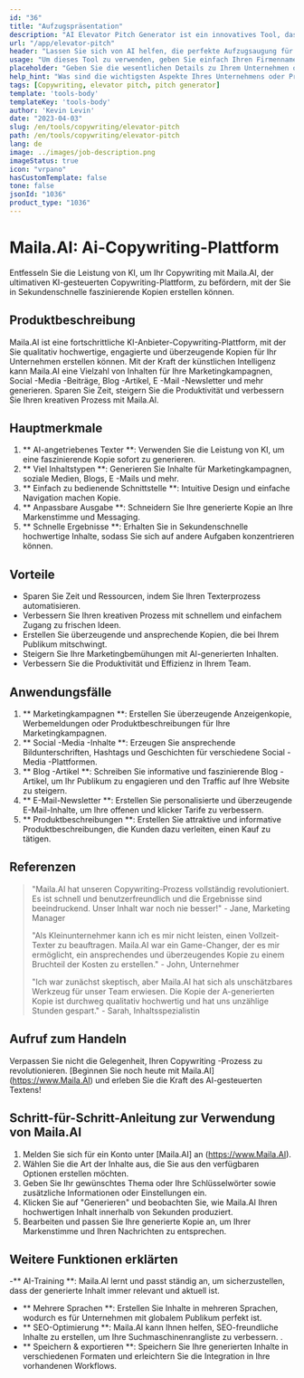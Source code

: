 ```yaml
---
id: "36"
title: "Aufzugspräsentation"
description: "AI Elevator Pitch Generator ist ein innovatives Tool, das künstliche Intelligenz verwendet, um überzeugende und faszinierende Aufzugsaufschläge für Ihr Unternehmen, Ihr Produkt oder Ihr Dienst zu schaffen.  Beeindrucken Sie potenzielle Kunden oder Investoren mit einem prägnanten und ansprechenden Tonhöhe, der die wichtigsten Aspekte Ihres Angebots hervorhebt und es sich von der Konkurrenz abhebt."
url: "/app/elevator-pitch"
header: "Lassen Sie sich von AI helfen, die perfekte Aufzugsaugung für Ihr Unternehmen oder Ihr Produkt zu erstellen."
usage: "Um dieses Tool zu verwenden, geben Sie einfach Ihren Firmennamen, Ihre Schlüsselfunktionen und die Zielgruppe ein.  Dieser KI-Generator erstellt dann einen gut gefertigten, prägnanten und überzeugenden Aufzugsaufzug, der die Alleinstellungsmerkmale Ihres Unternehmens oder Produkts hervorhebt."
placeholder: "Geben Sie die wesentlichen Details zu Ihrem Unternehmen oder Produkt ein, z. B. Firmenname, Schlüsselfunktionen, Zielgruppen usw."
help_hint: "Was sind die wichtigsten Aspekte Ihres Unternehmens oder Produkts, auf die Sie sich konzentrieren möchten?  Geben Sie einige Keywords in Bezug auf diese Aspekte ein, und unsere KI erstellt basierend auf Ihrer Eingabe eine ansprechende Aufzugsaugung."
tags: [Copywriting, elevator pitch, pitch generator]
template: 'tools-body'
templateKey: 'tools-body'
author: 'Kevin Levin'
date: "2023-04-03"
slug: /en/tools/copywriting/elevator-pitch
path: /en/tools/copywriting/elevator-pitch
lang: de
image: ../images/job-description.png
imageStatus: true
icon: "vrpano"
hasCustomTemplate: false
tone: false
jsonId: "1036"
product_type: "1036"
---
```

# Maila.AI: Ai-Copywriting-Plattform

Entfesseln Sie die Leistung von KI, um Ihr Copywriting mit Maila.AI, der ultimativen KI-gesteuerten Copywriting-Plattform, zu befördern, mit der Sie in Sekundenschnelle faszinierende Kopien erstellen können.

## Produktbeschreibung

Maila.AI ist eine fortschrittliche KI-Anbieter-Copywriting-Plattform, mit der Sie qualitativ hochwertige, engagierte und überzeugende Kopien für Ihr Unternehmen erstellen können.  Mit der Kraft der künstlichen Intelligenz kann Maila.AI eine Vielzahl von Inhalten für Ihre Marketingkampagnen, Social -Media -Beiträge, Blog -Artikel, E -Mail -Newsletter und mehr generieren.  Sparen Sie Zeit, steigern Sie die Produktivität und verbessern Sie Ihren kreativen Prozess mit Maila.AI.

## Hauptmerkmale

1. ** AI-angetriebenes Texter **: Verwenden Sie die Leistung von KI, um eine faszinierende Kopie sofort zu generieren.
 2. ** Viel Inhaltstypen **: Generieren Sie Inhalte für Marketingkampagnen, soziale Medien, Blogs, E -Mails und mehr.
 3. ** Einfach zu bedienende Schnittstelle **: Intuitive Design und einfache Navigation machen Kopie.
 4. ** Anpassbare Ausgabe **: Schneidern Sie Ihre generierte Kopie an Ihre Markenstimme und Messaging.
 5. ** Schnelle Ergebnisse **: Erhalten Sie in Sekundenschnelle hochwertige Inhalte, sodass Sie sich auf andere Aufgaben konzentrieren können.

## Vorteile

- Sparen Sie Zeit und Ressourcen, indem Sie Ihren Texterprozess automatisieren.
 - Verbessern Sie Ihren kreativen Prozess mit schnellem und einfachem Zugang zu frischen Ideen.
 - Erstellen Sie überzeugende und ansprechende Kopien, die bei Ihrem Publikum mitschwingt.
 - Steigern Sie Ihre Marketingbemühungen mit AI-generierten Inhalten.
 - Verbessern Sie die Produktivität und Effizienz in Ihrem Team.

## Anwendungsfälle

1. ** Marketingkampagnen **: Erstellen Sie überzeugende Anzeigenkopie, Werbemeldungen oder Produktbeschreibungen für Ihre Marketingkampagnen.
 2. ** Social -Media -Inhalte **: Erzeugen Sie ansprechende Bildunterschriften, Hashtags und Geschichten für verschiedene Social -Media -Plattformen.
 3. ** Blog -Artikel **: Schreiben Sie informative und faszinierende Blog -Artikel, um Ihr Publikum zu engagieren und den Traffic auf Ihre Website zu steigern.
 4. ** E-Mail-Newsletter **: Erstellen Sie personalisierte und überzeugende E-Mail-Inhalte, um Ihre offenen und klicker Tarife zu verbessern.
 5. ** Produktbeschreibungen **: Erstellen Sie attraktive und informative Produktbeschreibungen, die Kunden dazu verleiten, einen Kauf zu tätigen.

## Referenzen

> "Maila.AI hat unseren Copywriting-Prozess vollständig revolutioniert. Es ist schnell und benutzerfreundlich und die Ergebnisse sind beeindruckend. Unser Inhalt war noch nie besser!"  - Jane, Marketing Manager
 >
 > "Als Kleinunternehmer kann ich es mir nicht leisten, einen Vollzeit-Texter zu beauftragen. Maila.AI war ein Game-Changer, der es mir ermöglicht, ein ansprechendes und überzeugendes Kopie zu einem Bruchteil der Kosten zu erstellen."  - John, Unternehmer
 >
 > "Ich war zunächst skeptisch, aber Maila.AI hat sich als unschätzbares Werkzeug für unser Team erwiesen. Die Kopie der A-generierten Kopie ist durchweg qualitativ hochwertig und hat uns unzählige Stunden gespart."  - Sarah, Inhaltsspezialistin

## Aufruf zum Handeln

Verpassen Sie nicht die Gelegenheit, Ihren Copywriting -Prozess zu revolutionieren.  [Beginnen Sie noch heute mit Maila.AI] (https://www.Maila.AI) und erleben Sie die Kraft des AI-gesteuerten Textens!

## Schritt-für-Schritt-Anleitung zur Verwendung von Maila.AI

1. Melden Sie sich für ein Konto unter [Maila.AI] an (https://www.Maila.AI).
 2. Wählen Sie die Art der Inhalte aus, die Sie aus den verfügbaren Optionen erstellen möchten.
 3. Geben Sie Ihr gewünschtes Thema oder Ihre Schlüsselwörter sowie zusätzliche Informationen oder Einstellungen ein.
 4. Klicken Sie auf "Generieren" und beobachten Sie, wie Maila.AI Ihren hochwertigen Inhalt innerhalb von Sekunden produziert.
 5. Bearbeiten und passen Sie Ihre generierte Kopie an, um Ihrer Markenstimme und Ihren Nachrichten zu entsprechen.

## Weitere Funktionen erklärten

-** AI-Training **: Maila.AI lernt und passt ständig an, um sicherzustellen, dass der generierte Inhalt immer relevant und aktuell ist.
 - ** Mehrere Sprachen **: Erstellen Sie Inhalte in mehreren Sprachen, wodurch es für Unternehmen mit globalem Publikum perfekt ist.
 - ** SEO-Optimierung **: Maila.AI kann Ihnen helfen, SEO-freundliche Inhalte zu erstellen, um Ihre Suchmaschinenrangliste zu verbessern.
 .
 - ** Speichern & exportieren **: Speichern Sie Ihre generierten Inhalte in verschiedenen Formaten und erleichtern Sie die Integration in Ihre vorhandenen Workflows.
